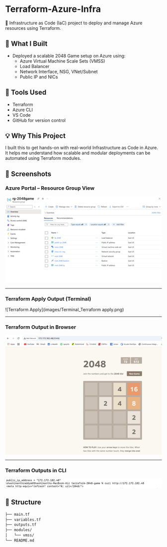 # Terraform-Azure-Infra

🚀 Infrastructure as Code (IaC) project to deploy and manage Azure resources using Terraform.

## 🧱 What I Built

- Deployed a scalable 2048 Game setup on Azure using:
  - Azure Virtual Machine Scale Sets (VMSS)
  - Load Balancer
  - Network Interface, NSG, VNet/Subnet
  - Public IP and NICs

## 🔧 Tools Used

- Terraform
- Azure CLI
- VS Code
- GitHub for version control

## 💡 Why This Project

I built this to get hands-on with real-world Infrastructure as Code in Azure. It helps me understand how scalable and modular deployments can be automated using Terraform modules.

## 📸 Screenshots

### Azure Portal – Resource Group View
![Azure RG](images/AzurePortal_RG.png)

---

### Terraform Apply Output (Terminal)
![Terraform Apply](images/Terminal_Terraform apply.png)

---

### Terraform Output in Browser
![Browser Output](images/Browser_output.png)

---

### Terraform Outputs in CLI
![Terraform Output](images/Terraform_output.png)


## 📂 Structure

```bash
├── main.tf
├── variables.tf
├── outputs.tf
├── modules/
│   └── vmss/
└── README.md
